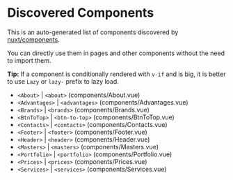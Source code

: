 # Discovered Components

This is an auto-generated list of components discovered by [nuxt/components](https://github.com/nuxt/components).

You can directly use them in pages and other components without the need to import them.

**Tip:** If a component is conditionally rendered with `v-if` and is big, it is better to use `Lazy` or `lazy-` prefix to lazy load.

- `<About>` | `<about>` (components/About.vue)
- `<Advantages>` | `<advantages>` (components/Advantages.vue)
- `<Brands>` | `<brands>` (components/Brands.vue)
- `<BtnToTop>` | `<btn-to-top>` (components/BtnToTop.vue)
- `<Contacts>` | `<contacts>` (components/Contacts.vue)
- `<Footer>` | `<footer>` (components/Footer.vue)
- `<Header>` | `<header>` (components/Header.vue)
- `<Masters>` | `<masters>` (components/Masters.vue)
- `<Portfolio>` | `<portfolio>` (components/Portfolio.vue)
- `<Prices>` | `<prices>` (components/Prices.vue)
- `<Services>` | `<services>` (components/Services.vue)
